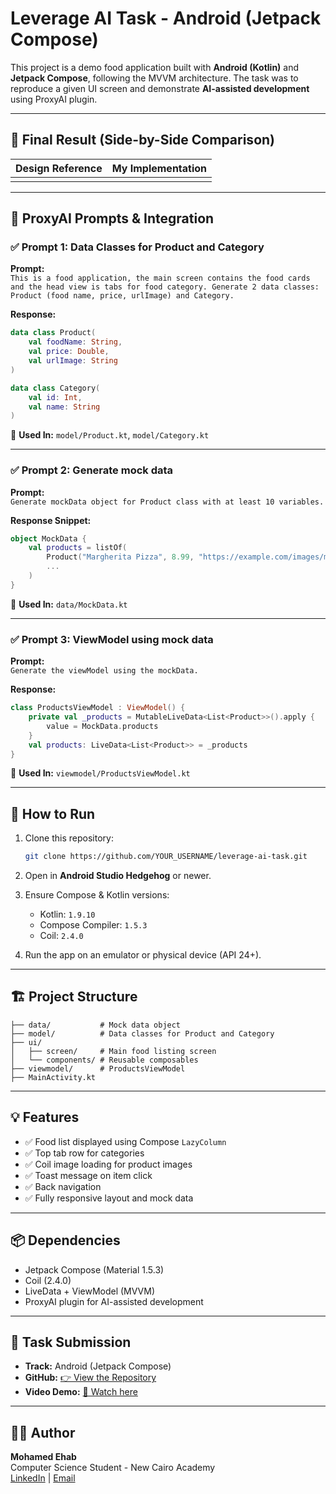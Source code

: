 # Leverage AI Task - Android (Jetpack Compose)

This project is a demo food application built with **Android (Kotlin)** and **Jetpack Compose**, following the MVVM architecture. The task was to reproduce a given UI screen and demonstrate **AI-assisted development** using ProxyAI plugin.

---

## 📱 Final Result (Side-by-Side Comparison)

| Design Reference | My Implementation |
| ---------------- | ----------------- |
|                  |                   |

---

## 🤖 ProxyAI Prompts & Integration

### ✅ Prompt 1: Data Classes for Product and Category

**Prompt:**\
`This is a food application, the main screen contains the food cards and the head view is tabs for food category. Generate 2 data classes: Product (food name, price, urlImage) and Category.`

**Response:**

```kotlin
data class Product(
    val foodName: String,
    val price: Double,
    val urlImage: String
)

data class Category(
    val id: Int,
    val name: String
)
```

🔗 **Used In:** `model/Product.kt`, `model/Category.kt`

---

### ✅ Prompt 2: Generate mock data

**Prompt:**\
`Generate mockData object for Product class with at least 10 variables.`

**Response Snippet:**

```kotlin
object MockData {
    val products = listOf(
        Product("Margherita Pizza", 8.99, "https://example.com/images/margherita_pizza.jpg"),
        ...
    )
}
```

🔗 **Used In:** `data/MockData.kt`

---

### ✅ Prompt 3: ViewModel using mock data

**Prompt:**\
`Generate the viewModel using the mockData.`

**Response:**

```kotlin
class ProductsViewModel : ViewModel() {
    private val _products = MutableLiveData<List<Product>>().apply {
        value = MockData.products
    }
    val products: LiveData<List<Product>> = _products
}
```

🔗 **Used In:** `viewmodel/ProductsViewModel.kt`

---

## 🧪 How to Run

1. Clone this repository:

   ```bash
   git clone https://github.com/YOUR_USERNAME/leverage-ai-task.git
   ```

2. Open in **Android Studio Hedgehog** or newer.

3. Ensure Compose & Kotlin versions:

   - Kotlin: `1.9.10`
   - Compose Compiler: `1.5.3`
   - Coil: `2.4.0`

4. Run the app on an emulator or physical device (API 24+).

---

## 🏗️ Project Structure

```
├── data/           # Mock data object
├── model/          # Data classes for Product and Category
├── ui/
│   ├── screen/     # Main food listing screen
│   └── components/ # Reusable composables
├── viewmodel/      # ProductsViewModel
├── MainActivity.kt
```

---

## 💡 Features

- ✅ Food list displayed using Compose `LazyColumn`
- ✅ Top tab row for categories
- ✅ Coil image loading for product images
- ✅ Toast message on item click
- ✅ Back navigation
- ✅ Fully responsive layout and mock data

---

## 📦 Dependencies

- Jetpack Compose (Material 1.5.3)
- Coil (2.4.0)
- LiveData + ViewModel (MVVM)
- ProxyAI plugin for AI-assisted development

---

## 🎥 Task Submission

- **Track:** Android (Jetpack Compose)
- **GitHub:** [👉 View the Repository](https://github.com/YOUR_USERNAME/leverage-ai-task)
- **Video Demo:** [🎨 Watch here](https://link-to-your-video.com)

---

## 👨‍💻 Author

**Mohamed Ehab**\
Computer Science Student - New Cairo Academy\
[LinkedIn](https://linkedin.com/in/YOUR_LINK) | [Email](mailto\:YOUR_EMAIL)

